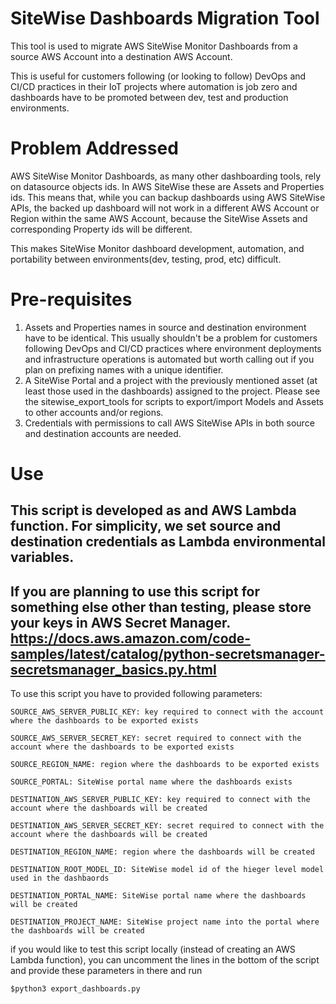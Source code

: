 # SiteWise Dashboards Migration Tool

This tool is used to migrate AWS SiteWise Monitor Dashboards from a source AWS Account into a destination AWS Account.

This is useful for customers following (or looking to follow) DevOps and CI/CD practices in their IoT projects where automation is job zero and dashboards have to be promoted between dev, test and production environments.

# Problem Addressed

AWS SiteWise Monitor Dashboards, as many other dashboarding tools, rely on datasource objects ids.
In AWS SiteWise these are Assets and Properties ids.
This means that, while you can backup dashboards using AWS SiteWise APIs, the backed up dashboard will not work in a different AWS Account or Region within the same AWS Account, because the SiteWise Assets and corresponding Property ids will be different.

This makes SiteWise Monitor dashboard development, automation, and portability between environments(dev, testing, prod, etc) difficult. 

# Pre-requisites

1. Assets and Properties names in source and destination environment have to be identical. This usually shouldn't be a problem for customers following DevOps and CI/CD practices where environment deployments and infrastructure operations is automated but worth calling out if you plan on prefixing names with a unique identifier.  
2. A SiteWise Portal and a project with the previously mentioned asset (at least those used in the dashboards) assigned to the project. Please see the sitewise_export_tools for scripts to export/import Models and Assets to other accounts and/or regions.  
3. Credentials with permissions to call AWS SiteWise APIs in both source and destination accounts  are needed.

# Use

This script is developed as and AWS Lambda function. For simplicity, we set source and destination credentials as Lambda environmental variables.
---
If you are planning to use this script for something else other than testing, please store your keys in AWS Secret Manager.
https://docs.aws.amazon.com/code-samples/latest/catalog/python-secretsmanager-secretsmanager_basics.py.html
---

To use this script you have to provided following parameters:

`SOURCE_AWS_SERVER_PUBLIC_KEY: key required to connect with the account where the dashboards to be exported exists`

`SOURCE_AWS_SERVER_SECRET_KEY: secret required to connect with the account where the dashboards to be exported exists`

`SOURCE_REGION_NAME: region where the dashboards to be exported exists`

`SOURCE_PORTAL: SiteWise portal name where the dashboards exists`

`DESTINATION_AWS_SERVER_PUBLIC_KEY: key required to connect with the account where the dashboards will be created`

`DESTINATION_AWS_SERVER_SECRET_KEY: secret required to connect with the account where the dashboards will be created`

`DESTINATION_REGION_NAME: region where the dashboards will be created`

`DESTINATION_ROOT_MODEL_ID: SiteWise model id of the hieger level model used in the dashbaords`

`DESTINATION_PORTAL_NAME: SiteWise portal name where the dashboards will be created`

`DESTINATION_PROJECT_NAME: SiteWise project name into the portal where the dashboards will be created`

if you would like to test this script locally (instead of creating an AWS Lambda function),
you can uncomment the lines in the bottom of the script and provide these parameters in there and run

`$python3 export_dashboards.py`